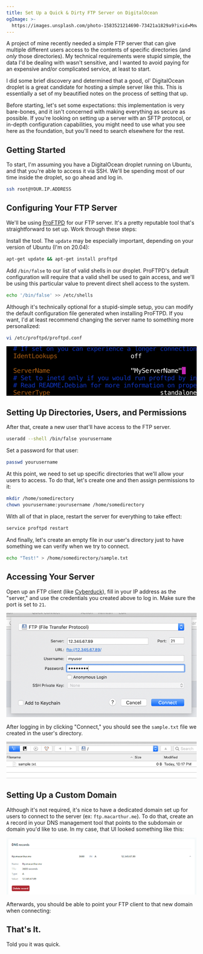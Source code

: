 ```yaml
---
title: Set Up a Quick & Dirty FTP Server on DigitalOcean
ogImage: >-
  https://images.unsplash.com/photo-1583521214690-73421a1829a9?ixid=MnwxMjA3fDB8MHxwaG90by1wYWdlfHx8fGVufDB8fHx8&ixlib=rb-1.2.1&auto=format&fit=crop&w=1200&q=100
---
```


A project of mine recently needed a simple FTP server that can give multiple different users access to the contents of specific directories (and _only_ those directories). My technical requirements were stupid simple, the data I'd be dealing with wasn't sensitive, and I wanted to avoid paying for an expensive and/or complicated service, at least to start.

I did some brief discovery and determined that a good, ol' DigitalOcean droplet is a great candidate for hosting a simple server like this. This is essentially a set of my beautified notes on the process of setting that up.

Before starting, let's set some expectations: this implementation is very bare-bones, and it isn't concerned with making everything as secure as possible. If you're looking on setting up a server with an SFTP protocol, or in-depth configuration capabilities, you might need to use what you see here as the foundation, but you'll need to search elsewhere for the rest.

## Getting Started

To start, I'm assuming you have a DigitalOcean droplet running on Ubuntu, and that you're able to access it via SSH. We'll be spending most of our time inside the droplet, so go ahead and log in.

```bash
ssh root@YOUR.IP.ADDRESS
```

## Configuring Your FTP Server

We'll be using [ProFTPD](http://www.proftpd.org/) for our FTP server. It's a pretty reputable tool that's straightforward to set up. Work through these steps:

Install the tool. The `update` may be especially important, depending on your version of Ubuntu (I'm on 20.04):

```bash
apt-get update && apt-get install proftpd
```

Add `/bin/false` to our list of valid shells in our droplet. ProFTPD's default configuration will require that a valid shell be used to gain access, and we'll be using this particular value to prevent direct shell access to the system.

```bash
echo '/bin/false' >> /etc/shells
```

Although it's technically optional for a stupid-simple setup, you can modify the default configuration file generated when installing ProFTPD. If you want, I'd at least recommend changing the server name to something more personalized:

```bash
vi /etc/proftpd/proftpd.conf
```

![Change Default Server Name](./config.jpg)

## Setting Up Directories, Users, and Permissions

After that, create a new user that'll have access to the FTP server.

```bash
useradd --shell /bin/false yourusername
```

Set a password for that user:

```bash
passwd yourusername
```

At this point, we need to set up specific directories that we'll allow your users to access. To do that, let's create one and then assign permissions to it:

```bash
mkdir /home/somedirectory
chown yourusername:yourusername /home/somedirectory
```

With all of that in place, restart the server for everything to take effect:

```bash
service proftpd restart
```

And finally, let's create an empty file in our user's directory just to have something we can verify when we try to connect.

```bash
echo "Test!" > /home/somedirectory/sample.txt
```

## Accessing Your Server

Open up an FTP client (like [Cyberduck](https://cyberduck.io/)), fill in your IP address as the "server," and use the credentials you created above to log in. Make sure the port is set to `21`.

![Configure FTP Client](./ftp-client.jpg)

After logging in by clicking "Connect," you should see the `sample.txt` file we created in the user's directory.

![View User's Files](./ftp-client-2.jpg)

## Setting Up a Custom Domain

Although it's not required, it's nice to have a dedicated domain set up for users to connect to the server (ex: `ftp.macarthur.me`). To do that, create an `A` record in your DNS management tool that points to the subdomain or domain you'd like to use. In my case, that UI looked something like this:

![DNS Configuration](./dns.jpg)

Afterwards, you should be able to point your FTP client to that new domain when connecting:

## That's It.

Told you it was quick.
